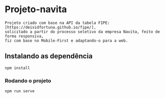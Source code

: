 # Projeto-navita

```
Projeto criado com base na API da tabela FIPE: [https://deividfortuna.github.io/fipe/], 
solicitado a partir do processo seletivo da empresa Navita, feito de forma responsiva,
fiz com base no Mobile-First e adaptando-o para a web.
```

## Instalando as dependência

```
npm install
```

### Rodando o projeto

```
npm run serve
```
